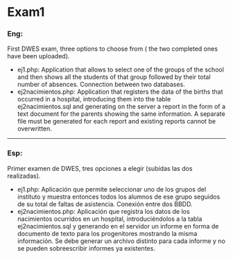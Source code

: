 # Exam1

### Eng:
First DWES exam, three options to choose from ( the two completed ones have been uploaded).
- ej1.php: Application that allows to select one of the groups of the school and then shows all the students of that group followed by their total number of absences. Connection between two databases.
- ej2nacimientos.php: Application that registers the data of the births that occurred in a hospital, introducing them into the table ej2nacimientos.sql and generating on the server a report in the form of a text document for the parents showing the same information. A separate file must be generated for each report and existing reports cannot be overwritten.
___
### Esp: 
Primer examen de DWES, tres opciones a elegir (subidas las dos realizadas).
- ej1.php: Aplicación que permite seleccionar uno de los grupos del instituto y muestra entonces todos los alumnos de ese grupo seguidos de su total de faltas de
asistencia. Conexión entre dos BBDD.
- ej2nacimientos.php: Aplicación que registra los datos de los nacimientos ocurridos en un hospital, introduciéndolos a la tabla ej2nacimientos.sql y generando en el servidor un informe en forma de documento de texto para los progenitores mostrando la misma información. Se debe generar un archivo distinto para cada informe y no se pueden sobreescribir informes ya existentes.
